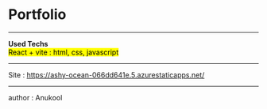 # Portfolio

<hr/>

<strong> Used Techs </strong> <br/>
<mark> React + vite : html, css, javascript </mark>

<hr/>

Site : https://ashy-ocean-066dd641e.5.azurestaticapps.net/

<hr/>

author : Anukool

<!--# React + Vite

This template provides a minimal setup to get React working in Vite with HMR and some ESLint rules.

Currently, two official plugins are available:

- [@vitejs/plugin-react](https://github.com/vitejs/vite-plugin-react/blob/main/packages/plugin-react/README.md) uses [Babel](https://babeljs.io/) for Fast Refresh
- [@vitejs/plugin-react-swc](https://github.com/vitejs/vite-plugin-react-swc) uses [SWC](https://swc.rs/) for Fast Refresh-->

